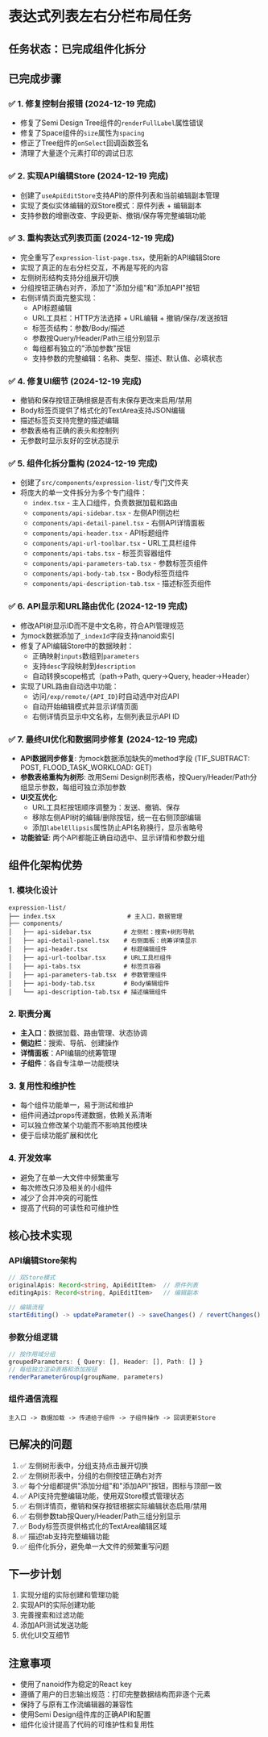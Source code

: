 # 表达式列表左右分栏布局任务

## 任务状态：已完成组件化拆分

## 已完成步骤

### ✅ 1. 修复控制台报错 (2024-12-19 完成)
- 修复了Semi Design Tree组件的`renderFullLabel`属性错误
- 修复了Space组件的`size`属性为`spacing`
- 修正了Tree组件的`onSelect`回调函数签名
- 清理了大量逐个元素打印的调试日志

### ✅ 2. 实现API编辑Store (2024-12-19 完成)
- 创建了`useApiEditStore`支持API的原件列表和当前编辑副本管理
- 实现了类似实体编辑的双Store模式：原件列表 + 编辑副本
- 支持参数的增删改查、字段更新、撤销/保存等完整编辑功能

### ✅ 3. 重构表达式列表页面 (2024-12-19 完成)
- 完全重写了`expression-list-page.tsx`，使用新的API编辑Store
- 实现了真正的左右分栏交互，不再是写死的内容
- 左侧树形结构支持分组展开切换
- 分组按钮正确右对齐，添加了"添加分组"和"添加API"按钮
- 右侧详情页面完整实现：
  - API标题编辑
  - URL工具栏：HTTP方法选择 + URL编辑 + 撤销/保存/发送按钮
  - 标签页结构：参数/Body/描述
  - 参数按Query/Header/Path三组分别显示
  - 每组都有独立的"添加参数"按钮
  - 支持参数的完整编辑：名称、类型、描述、默认值、必填状态

### ✅ 4. 修复UI细节 (2024-12-19 完成)
- 撤销和保存按钮正确根据是否有未保存更改来启用/禁用
- Body标签页提供了格式化的TextArea支持JSON编辑
- 描述标签页支持完整的描述编辑
- 参数表格有正确的表头和控制列
- 无参数时显示友好的空状态提示

### ✅ 5. 组件化拆分重构 (2024-12-19 完成)
- 创建了`src/components/expression-list/`专门文件夹
- 将庞大的单一文件拆分为多个专门组件：
  - `index.tsx` - 主入口组件，负责数据加载和路由
  - `components/api-sidebar.tsx` - 左侧API侧边栏
  - `components/api-detail-panel.tsx` - 右侧API详情面板
  - `components/api-header.tsx` - API标题组件
  - `components/api-url-toolbar.tsx` - URL工具栏组件
  - `components/api-tabs.tsx` - 标签页容器组件
  - `components/api-parameters-tab.tsx` - 参数标签页组件
  - `components/api-body-tab.tsx` - Body标签页组件
  - `components/api-description-tab.tsx` - 描述标签页组件

### ✅ 6. API显示和URL路由优化 (2024-12-19 完成)
- 修改API树显示ID而不是中文名称，符合API管理规范
- 为mock数据添加了`_indexId`字段支持nanoid索引
- 修复了API编辑Store中的数据映射：
  - 正确映射`inputs`数组到`parameters`
  - 支持`desc`字段映射到`description`
  - 自动转换scope格式（path->Path, query->Query, header->Header）
- 实现了URL路由自动选中功能：
  - 访问`/exp/remote/{API_ID}`时自动选中对应API
  - 自动开始编辑模式并显示详情页面
  - 右侧详情页显示中文名称，左侧列表显示API ID

### ✅ 7. 最终UI优化和数据同步修复 (2024-12-19 完成)
- **API数据同步修复**: 为mock数据添加缺失的method字段 (TIF_SUBTRACT: POST, FLOOD_TASK_WORKLOAD: GET)
- **参数表格重构为树形**: 改用Semi Design树形表格，按Query/Header/Path分组显示参数，每组可独立添加参数
- **UI交互优化**:
  - URL工具栏按钮顺序调整为：发送、撤销、保存
  - 移除左侧API树的编辑/删除按钮，统一在右侧顶部编辑
  - 添加`labelEllipsis`属性防止API名称换行，显示省略号
- **功能验证**: 两个API都能正确自动选中、显示详情和参数分组

## 组件化架构优势

### 1. 模块化设计
```
expression-list/
├── index.tsx                    # 主入口，数据管理
├── components/
│   ├── api-sidebar.tsx         # 左侧栏：搜索+树形导航
│   ├── api-detail-panel.tsx    # 右侧面板：统筹详情显示
│   ├── api-header.tsx          # 标题编辑组件
│   ├── api-url-toolbar.tsx     # URL工具栏组件
│   ├── api-tabs.tsx            # 标签页容器
│   ├── api-parameters-tab.tsx  # 参数管理组件
│   ├── api-body-tab.tsx        # Body编辑组件
│   └── api-description-tab.tsx # 描述编辑组件
```

### 2. 职责分离
- **主入口**：数据加载、路由管理、状态协调
- **侧边栏**：搜索、导航、创建操作
- **详情面板**：API编辑的统筹管理
- **子组件**：各自专注单一功能模块

### 3. 复用性和维护性
- 每个组件功能单一，易于测试和维护
- 组件间通过props传递数据，依赖关系清晰
- 可以独立修改某个功能而不影响其他模块
- 便于后续功能扩展和优化

### 4. 开发效率
- 避免了在单一大文件中频繁重写
- 每次修改只涉及相关的小组件
- 减少了合并冲突的可能性
- 提高了代码的可读性和可维护性

## 核心技术实现

### API编辑Store架构
```typescript
// 双Store模式
originalApis: Record<string, ApiEditItem>  // 原件列表
editingApis: Record<string, ApiEditItem>   // 编辑副本

// 编辑流程
startEditing() -> updateParameter() -> saveChanges() / revertChanges()
```

### 参数分组逻辑
```typescript
// 按作用域分组
groupedParameters: { Query: [], Header: [], Path: [] }
// 每组独立渲染表格和添加按钮
renderParameterGroup(groupName, parameters)
```

### 组件通信流程
```
主入口 -> 数据加载 -> 传递给子组件 -> 子组件操作 -> 回调更新Store
```

## 已解决的问题

1. ✅ 左侧树形表中，分组支持点击展开切换
2. ✅ 左侧树形表中，分组的右侧按钮正确右对齐
3. ✅ 每个分组都提供"添加分组"和"添加API"按钮，图标与顶部一致
4. ✅ API支持完整编辑功能，使用双Store模式管理状态
5. ✅ 右侧详情页，撤销和保存按钮根据实际编辑状态启用/禁用
6. ✅ 右侧参数tab按Query/Header/Path三组分别显示
7. ✅ Body标签页提供格式化的TextArea编辑区域
8. ✅ 描述tab支持完整编辑功能
9. ✅ 组件化拆分，避免单一大文件的频繁重写问题

## 下一步计划

1. 实现分组的实际创建和管理功能
2. 实现API的实际创建功能
3. 完善搜索和过滤功能
4. 添加API测试发送功能
5. 优化UI交互细节

## 注意事项

- 使用了nanoid作为稳定的React key
- 遵循了用户的日志输出规范：打印完整数据结构而非逐个元素
- 保持了与原有工作流编辑器的兼容性
- 使用Semi Design组件库的正确API和配置
- 组件化设计提高了代码的可维护性和复用性
